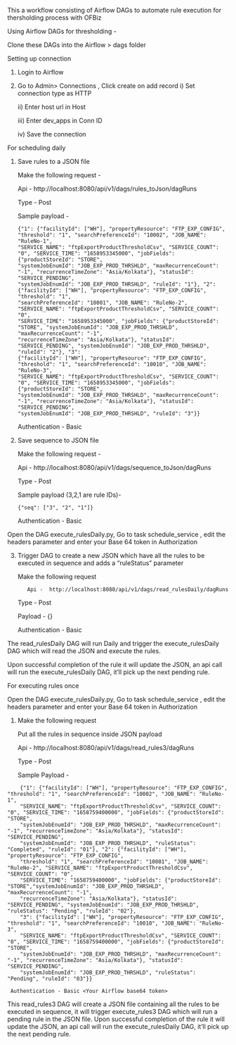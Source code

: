 This a workflow consisting of Airflow DAGs to automate rule execution for thersholding process with OFBiz

Using Airflow DAGs for thresholding -

Clone these DAGs into  the Airflow > dags folder 
	
Setting up connection
  1. Login to Airflow 
  2. Go to Admin> Connections , Click create on add record 
       i) Set connection type as HTTP
       
      ii) Enter host url in Host
      
     iii) Enter dev_apps in Conn ID
     
      iv) Save the connection

For scheduling daily

  1. Save rules to a JSON file 

      Make the following request -

        Api -  http://localhost:8080/api/v1/dags/rules_toJson/dagRuns

        Type - Post

        Sample payload - 

        ```
        {"1": {"facilityId": ["WH"], "propertyResource": "FTP_EXP_CONFIG", "threshold": "1", "searchPreferenceId": "10002", "JOB_NAME": "RuleNo-1", 
        "SERVICE_NAME": "ftpExportProductThresholdCsv", "SERVICE_COUNT": "0", "SERVICE_TIME": "1658953345000", "jobFields": {"productStoreId": "STORE",
        "systemJobEnumId": "JOB_EXP_PROD_THRSHLD", "maxRecurrenceCount": "-1", "recurrenceTimeZone": "Asia/Kolkata"}, "statusId": "SERVICE_PENDING",
        "systemJobEnumId": "JOB_EXP_PROD_THRSHLD", "ruleId": "1"}, "2": {"facilityId": ["WH"], "propertyResource": "FTP_EXP_CONFIG", "threshold": "1", 
        "searchPreferenceId": "10001", "JOB_NAME": "RuleNo-2", "SERVICE_NAME": "ftpExportProductThresholdCsv", "SERVICE_COUNT": "0", 
        "SERVICE_TIME": "1658953345000", "jobFields": {"productStoreId": "STORE", "systemJobEnumId": "JOB_EXP_PROD_THRSHLD", "maxRecurrenceCount": "-1",
        "recurrenceTimeZone": "Asia/Kolkata"}, "statusId": "SERVICE_PENDING", "systemJobEnumId": "JOB_EXP_PROD_THRSHLD", "ruleId": "2"}, "3": 
        {"facilityId": ["WH"], "propertyResource": "FTP_EXP_CONFIG", "threshold": "1", "searchPreferenceId": "10010", "JOB_NAME": "RuleNo-3",
        "SERVICE_NAME": "ftpExportProductThresholdCsv", "SERVICE_COUNT": "0", "SERVICE_TIME": "1658953345000", "jobFields": {"productStoreId": "STORE",
        "systemJobEnumId": "JOB_EXP_PROD_THRSHLD", "maxRecurrenceCount": "-1", "recurrenceTimeZone": "Asia/Kolkata"}, "statusId": "SERVICE_PENDING",
        "systemJobEnumId": "JOB_EXP_PROD_THRSHLD", "ruleId": "3"}}
        ```

        Authentication - Basic <Your Airflow base64 token>

  2. Save sequence to JSON file 

        Make the following request -

        Api -  http://localhost:8080/api/v1/dags/sequence_toJson/dagRuns

        Type - Post

        Sample payload (3,2,1 are rule IDs)- 

        ```
        {"seq": ["3", "2", "1"]} 
        ```

        Authentication - Basic <Your Airflow base64 token>

Open the DAG execute_rulesDaily.py, Go to task schedule_service , edit the headers parameter and enter your Base 64 token in Authorization 

  3. Trigger DAG to create a new JSON which have all the rules to be executed in sequence and adds a “ruleStatus” parameter

        Make the following request 
		
		    Api -  http://localhost:8080/api/v1/dags/read_rulesDaily/dagRuns

        Type - Post

        Payload - {}

        Authentication - Basic <Your Airflow base64 token>

The read_rulesDaily DAG will run Daily and trigger the execute_rulesDaily DAG which will read the JSON and execute the rules.

Upon successful completion  of the rule it will update the JSON, an api call will run the execute_rulesDaily DAG, it’ll pick up the next pending rule.

For executing rules once

Open the DAG execute_rulesDaily.py, Go to task schedule_service , edit the headers parameter and enter your Base 64 token in Authorization 


1. Make the following request

    Put all the rules in sequence inside JSON payload

    Api -  http://localhost:8080/api/v1/dags/read_rules3/dagRuns

    Type - Post

    Sample Payload - 

```
    {"1": {"facilityId": ["WH"], "propertyResource": "FTP_EXP_CONFIG", "threshold": "1", "searchPreferenceId": "10002", "JOB_NAME": "RuleNo-1",
    "SERVICE_NAME": "ftpExportProductThresholdCsv", "SERVICE_COUNT": "0", "SERVICE_TIME": "1658759400000", "jobFields": {"productStoreId": "STORE", 
    "systemJobEnumId": "JOB_EXP_PROD_THRSHLD", "maxRecurrenceCount": "-1", "recurrenceTimeZone": "Asia/Kolkata"}, "statusId": "SERVICE_PENDING", 
    "systemJobEnumId": "JOB_EXP_PROD_THRSHLD", "ruleStatus": "Completed", "ruleId": "01"}, "2": {"facilityId": ["WH"], "propertyResource": "FTP_EXP_CONFIG", 
    "threshold": "1", "searchPreferenceId": "10001", "JOB_NAME": "RuleNo-2", "SERVICE_NAME": "ftpExportProductThresholdCsv", "SERVICE_COUNT": "0",
    "SERVICE_TIME": "1658759400000", "jobFields": {"productStoreId": "STORE","systemJobEnumId": "JOB_EXP_PROD_THRSHLD", "maxRecurrenceCount": "-1",
    "recurrenceTimeZone": "Asia/Kolkata"}, "statusId": "SERVICE_PENDING", "systemJobEnumId": "JOB_EXP_PROD_THRSHLD", "ruleStatus": "Pending", "ruleId": "02"}, 
    "3": {"facilityId": ["WH"], "propertyResource": "FTP_EXP_CONFIG", "threshold": "1", "searchPreferenceId": "10010", "JOB_NAME": "RuleNo-3", 
    "SERVICE_NAME": "ftpExportProductThresholdCsv", "SERVICE_COUNT": "0", "SERVICE_TIME": "1658759400000", "jobFields": {"productStoreId": "STORE",
    "systemJobEnumId": "JOB_EXP_PROD_THRSHLD", "maxRecurrenceCount": "-1", "recurrenceTimeZone": "Asia/Kolkata"}, "statusId": "SERVICE_PENDING", 
    "systemJobEnumId": "JOB_EXP_PROD_THRSHLD", "ruleStatus": "Pending", "ruleId": "03"}}
```

     Authentication - Basic <Your Airflow base64 token>
	

This read_rules3 DAG will create a JSON file containing all the rules to be executed in sequence, it will trigger execute_rules3 DAG  which will run a pending rule in the JSON file.
Upon successful completion  of the rule it will update the JSON, an api call will run the execute_rulesDaily DAG, it’ll pick up the next pending rule. 



